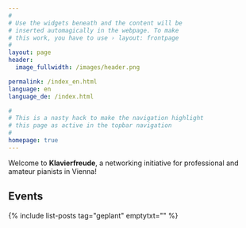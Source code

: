 ```yaml
---
#
# Use the widgets beneath and the content will be
# inserted automagically in the webpage. To make
# this work, you have to use › layout: frontpage
#
layout: page
header:
  image_fullwidth: /images/header.png

permalink: /index_en.html
language: en
language_de: /index.html

#
# This is a nasty hack to make the navigation highlight
# this page as active in the topbar navigation
#
homepage: true
---
```



Welcome to <b>Klavierfreude</b>, a networking initiative for professional and amateur pianists in Vienna!

## Events <a name="Veranstaltungen"/>


{% include list-posts tag="geplant" emptytxt="" %}




